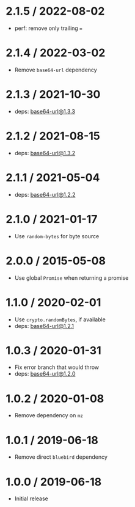 2.1.5 / 2022-08-02
==================

  * perf: remove only trailing `=`

2.1.4 / 2022-03-02
==================

  * Remove `base64-url` dependency

2.1.3 / 2021-10-30
==================

  * deps: base64-url@1.3.3

2.1.2 / 2021-08-15
==================

  * deps: base64-url@1.3.2

2.1.1 / 2021-05-04
==================

  * deps: base64-url@1.2.2

2.1.0 / 2021-01-17
==================

  * Use `random-bytes` for byte source

2.0.0 / 2015-05-08
==================

  * Use global `Promise` when returning a promise

1.1.0 / 2020-02-01
==================

  * Use `crypto.randomBytes`, if available
  * deps: base64-url@1.2.1

1.0.3 / 2020-01-31
==================

  * Fix error branch that would throw
  * deps: base64-url@1.2.0

1.0.2 / 2020-01-08
==================

  * Remove dependency on `mz`

1.0.1 / 2019-06-18
==================

  * Remove direct `bluebird` dependency

1.0.0 / 2019-06-18
==================

  * Initial release
